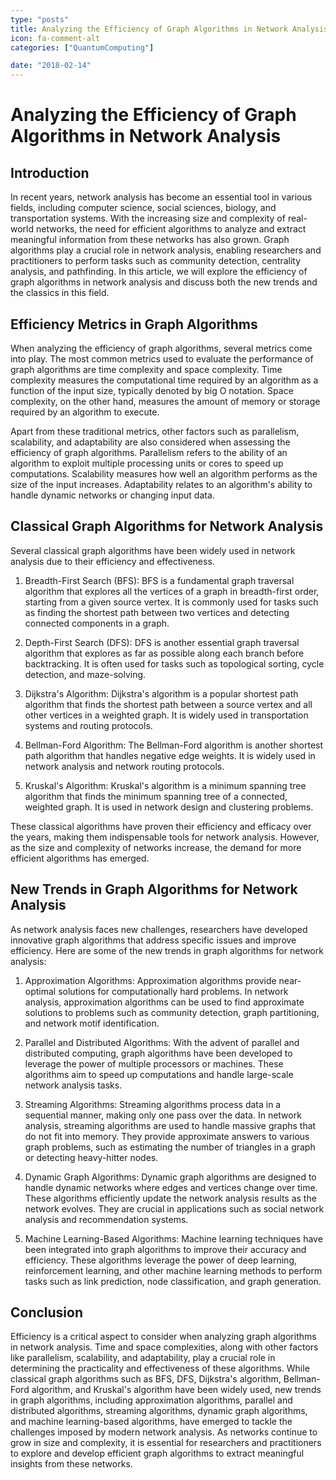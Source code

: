 ```yaml
---
type: "posts"
title: Analyzing the Efficiency of Graph Algorithms in Network Analysis
icon: fa-comment-alt
categories: ["QuantumComputing"]

date: "2018-02-14"
---
```




# Analyzing the Efficiency of Graph Algorithms in Network Analysis

## Introduction

In recent years, network analysis has become an essential tool in various fields, including computer science, social sciences, biology, and transportation systems. With the increasing size and complexity of real-world networks, the need for efficient algorithms to analyze and extract meaningful information from these networks has also grown. Graph algorithms play a crucial role in network analysis, enabling researchers and practitioners to perform tasks such as community detection, centrality analysis, and pathfinding. In this article, we will explore the efficiency of graph algorithms in network analysis and discuss both the new trends and the classics in this field.

## Efficiency Metrics in Graph Algorithms

When analyzing the efficiency of graph algorithms, several metrics come into play. The most common metrics used to evaluate the performance of graph algorithms are time complexity and space complexity. Time complexity measures the computational time required by an algorithm as a function of the input size, typically denoted by big O notation. Space complexity, on the other hand, measures the amount of memory or storage required by an algorithm to execute.

Apart from these traditional metrics, other factors such as parallelism, scalability, and adaptability are also considered when assessing the efficiency of graph algorithms. Parallelism refers to the ability of an algorithm to exploit multiple processing units or cores to speed up computations. Scalability measures how well an algorithm performs as the size of the input increases. Adaptability relates to an algorithm's ability to handle dynamic networks or changing input data.

## Classical Graph Algorithms for Network Analysis

Several classical graph algorithms have been widely used in network analysis due to their efficiency and effectiveness.

1. Breadth-First Search (BFS): BFS is a fundamental graph traversal algorithm that explores all the vertices of a graph in breadth-first order, starting from a given source vertex. It is commonly used for tasks such as finding the shortest path between two vertices and detecting connected components in a graph.

2. Depth-First Search (DFS): DFS is another essential graph traversal algorithm that explores as far as possible along each branch before backtracking. It is often used for tasks such as topological sorting, cycle detection, and maze-solving.

3. Dijkstra's Algorithm: Dijkstra's algorithm is a popular shortest path algorithm that finds the shortest path between a source vertex and all other vertices in a weighted graph. It is widely used in transportation systems and routing protocols.

4. Bellman-Ford Algorithm: The Bellman-Ford algorithm is another shortest path algorithm that handles negative edge weights. It is widely used in network analysis and network routing protocols.

5. Kruskal's Algorithm: Kruskal's algorithm is a minimum spanning tree algorithm that finds the minimum spanning tree of a connected, weighted graph. It is used in network design and clustering problems.

These classical algorithms have proven their efficiency and efficacy over the years, making them indispensable tools for network analysis. However, as the size and complexity of networks increase, the demand for more efficient algorithms has emerged.

## New Trends in Graph Algorithms for Network Analysis

As network analysis faces new challenges, researchers have developed innovative graph algorithms that address specific issues and improve efficiency. Here are some of the new trends in graph algorithms for network analysis:

1. Approximation Algorithms: Approximation algorithms provide near-optimal solutions for computationally hard problems. In network analysis, approximation algorithms can be used to find approximate solutions to problems such as community detection, graph partitioning, and network motif identification.

2. Parallel and Distributed Algorithms: With the advent of parallel and distributed computing, graph algorithms have been developed to leverage the power of multiple processors or machines. These algorithms aim to speed up computations and handle large-scale network analysis tasks.

3. Streaming Algorithms: Streaming algorithms process data in a sequential manner, making only one pass over the data. In network analysis, streaming algorithms are used to handle massive graphs that do not fit into memory. They provide approximate answers to various graph problems, such as estimating the number of triangles in a graph or detecting heavy-hitter nodes.

4. Dynamic Graph Algorithms: Dynamic graph algorithms are designed to handle dynamic networks where edges and vertices change over time. These algorithms efficiently update the network analysis results as the network evolves. They are crucial in applications such as social network analysis and recommendation systems.

5. Machine Learning-Based Algorithms: Machine learning techniques have been integrated into graph algorithms to improve their accuracy and efficiency. These algorithms leverage the power of deep learning, reinforcement learning, and other machine learning methods to perform tasks such as link prediction, node classification, and graph generation.

## Conclusion

Efficiency is a critical aspect to consider when analyzing graph algorithms in network analysis. Time and space complexities, along with other factors like parallelism, scalability, and adaptability, play a crucial role in determining the practicality and effectiveness of these algorithms. While classical graph algorithms such as BFS, DFS, Dijkstra's algorithm, Bellman-Ford algorithm, and Kruskal's algorithm have been widely used, new trends in graph algorithms, including approximation algorithms, parallel and distributed algorithms, streaming algorithms, dynamic graph algorithms, and machine learning-based algorithms, have emerged to tackle the challenges imposed by modern network analysis. As networks continue to grow in size and complexity, it is essential for researchers and practitioners to explore and develop efficient graph algorithms to extract meaningful insights from these networks.